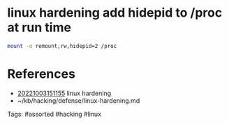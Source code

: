 # linux hardening add hidepid to /proc at run time
```bash
mount -o remount,rw,hidepid=2 /proc
```

# References
- [20221003151155](/zet/20221003151155/README.md) linux hardening
- ~/kb/hacking/defense/linux-hardening.md

Tags:
    #assorted #hacking #linux
